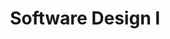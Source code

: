 ---
page_id: course_8
layout: page
title: Software Design I
description:
location: ETITC
img: 
redirect: https://uetitc.github.io/SoftwareDesignI-2024-2/README.html
importance: 1
category: ETITC-2024-2
related_publications: true
---